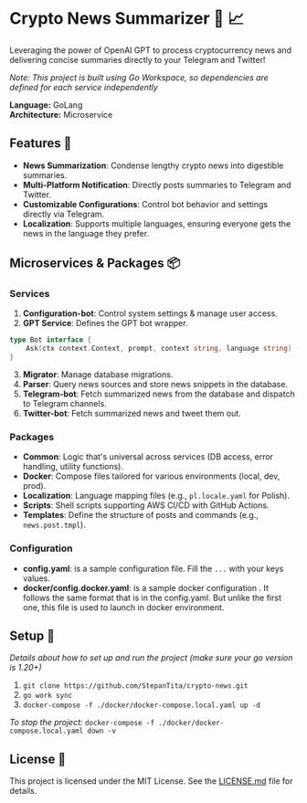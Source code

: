 # Crypto News Summarizer 💼 📈

Leveraging the power of OpenAI GPT to process cryptocurrency news and delivering concise summaries directly to your Telegram and Twitter!

_Note: This project is built using Go Workspace, so dependencies are defined for each service independently_

**Language:** GoLang  
**Architecture:** Microservice

## Features 🌟

- **News Summarization**: Condense lengthy crypto news into digestible summaries.
- **Multi-Platform Notification**: Directly posts summaries to Telegram and Twitter.
- **Customizable Configurations**: Control bot behavior and settings directly via Telegram.
- **Localization**: Supports multiple languages, ensuring everyone gets the news in the language they prefer.

## Microservices & Packages 📦

### Services

1. **Configuration-bot**: Control system settings & manage user access.
2. **GPT Service**: Defines the GPT bot wrapper.
```go
type Bot interface {
    Ask(ctx context.Context, prompt, context string, language string) (*Message, error)
}
```
3. **Migrator**: Manage database migrations.
4. **Parser**: Query news sources and store news snippets in the database.
5. **Telegram-bot**: Fetch summarized news from the database and dispatch to Telegram channels.
6. **Twitter-bot**: Fetch summarized news and tweet them out.

### Packages

- **Common**: Logic that's universal across services (DB access, error handling, utility functions).
- **Docker**: Compose files tailored for various environments (local, dev, prod).
- **Localization**: Language mapping files (e.g., `pl.locale.yaml` for Polish).
- **Scripts**: Shell scripts supporting AWS CI/CD with GitHub Actions.
- **Templates**: Define the structure of posts and commands (e.g., `news.post.tmpl`).

### Configuration
- **config.yaml**: is a sample configuration file. Fill the `...` with your keys values.
- **docker/config.docker.yaml**: is a sample docker configuration . It follows the same format that is in the config.yaml. But unlike the first one, this file is used to launch in docker environment.

## Setup 🚀

*Details about how to set up and run the project (make sure your go version is 1.20+)*

1. `git clone https://github.com/StepanTita/crypto-news.git`
2. `go work sync`
3. `docker-compose -f ./docker/docker-compose.local.yaml up -d`

*To stop the project:*
`docker-compose -f ./docker/docker-compose.local.yaml down -v`

## License 📄

This project is licensed under the MIT License. See the [LICENSE.md](LICENSE.md) file for details.
